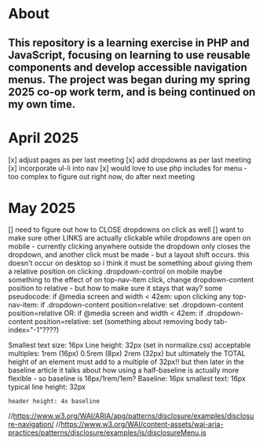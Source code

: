 # About
This repository is a learning exercise in PHP and JavaScript, focusing on learning to use reusable components and develop accessible navigation menus. The project was began during my spring 2025 co-op work term, and is being continued on my own time. 
---
# April 2025
[x] adjust pages as per last meeting
[x] add dropdowns as per last meeting
[x] incorporate ul-li into nav
[x] would love to use php includes for menu - too complex to figure out right now, do after next meeting
# May 2025
[] need to figure out how to CLOSE dropdowns on click as well
[] want to make sure other LINKS are actually clickable while dropdowns are open on mobile - currently clicking anywhere outside the dropdown only closes the dropdown, and another click must be made - but a layout shift occurs. this doesn't occur on desktop so i think it must be something about giving them a relative position on clicking .dropdown-control on mobile
	maybe something to the effect of on top-nav-item click, change dropdown-content position to relative - but how to make sure it stays that way?	some pseudocode:
		if @media screen and width < 42em:
			upon clicking any top-nav-item:
				if .dropdown-content position=relative:
					set .dropdown-content position=relative
	OR:
		if @media screen and width < 42em:
			if .dropdown-content position=relative:
				set (something about removing body tab-index="-1"????)


Smallest text size: 16px
Line height: 32px (set in normalize.css)
	acceptable multiples:
		1rem (16px)
		0.5rem (8px)
		2rem (32px)
		but ultimately the TOTAL height of an element must add to a multiple of 32px!!
		but then later in the baseline article it talks about how using a half-baseline is actually more flexible - so baseline is 16px/1rem/1em?
Baseline: 16px
	smallest text: 16px
	typical line height: 32px

	header height: 4x baseline

//https://www.w3.org/WAI/ARIA/apg/patterns/disclosure/examples/disclosure-navigation/
//https://www.w3.org/WAI/content-assets/wai-aria-practices/patterns/disclosure/examples/js/disclosureMenu.js